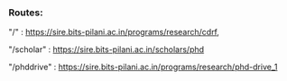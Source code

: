 ### Routes:

"/" : https://sire.bits-pilani.ac.in/programs/research/cdrf,

"/scholar" : https://sire.bits-pilani.ac.in/scholars/phd

"/phddrive" : https://sire.bits-pilani.ac.in/programs/research/phd-drive_1
